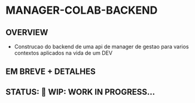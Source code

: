 # MANAGER-COLAB-BACKEND  

## OVERVIEW
- Construcao do backend de uma api de manager de gestao para varios contextos aplicados na vida de um DEV

## EM BREVE + DETALHES

## STATUS: 🚧 WIP: WORK IN PROGRESS...
